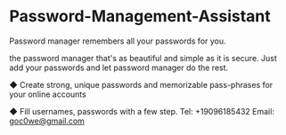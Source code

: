 # Password-Management-Assistant
Password manager remembers all your passwords for you.

the password manager that's as beautiful and simple as it is secure. Just add your passwords and let password manager do the rest. 

◆ Create strong, unique passwords and memorizable pass-phrases for your online accounts

◆ Fill usernames, passwords with a few step.
Tel: +19096185432
Email: goc0we@gmail.com
